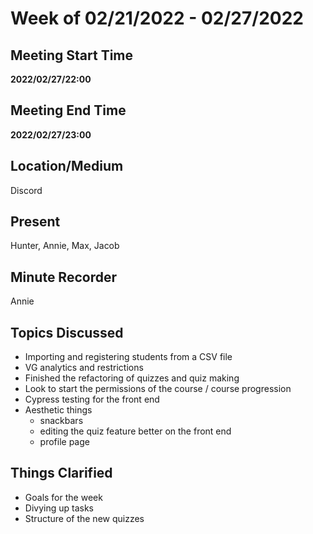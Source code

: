 # Week of 02/21/2022 - 02/27/2022

## Meeting Start Time

**2022/02/27/22:00**

## Meeting End Time

**2022/02/27/23:00**

## Location/Medium

Discord

## Present

Hunter, Annie, Max, Jacob

## Minute Recorder

Annie

## Topics Discussed
- Importing and registering students from a CSV file
- VG analytics and restrictions
- Finished the refactoring of quizzes and quiz making 
- Look to start the permissions of the course / course progression 
- Cypress testing for the front end
- Aesthetic things 
  - snackbars
  - editing the quiz feature better on the front end  
  - profile page

## Things Clarified
- Goals for the week
- Divying up tasks
- Structure of the new quizzes 

